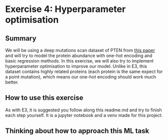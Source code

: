 # Exercise 4: Hyperparameter optimisation

## Summary
We will be using a deep mutations scan dataset of PTEN from [this paper](https://www.nature.com/articles/s41588-018-0122-z) and will try to model the protein abundance with one-hot encoding and basic regression methods. In this exercise, we will also try to implement hyperparameter optimisation to improve our model. Unlike in E3, this dataset contains highly related proteins (each protein is the same expect for a point mutation), which means our one-hot encoding should work much better. 

## How to use this exercise
As with E3, it is suggested you follow along this readme.md and try to finish each step yourself. It is a jupyter notebook and a venv made for this project.

## Thinking about how to approach this ML task

